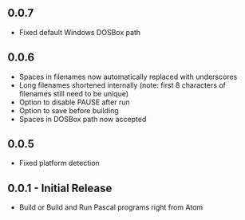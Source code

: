 ## 0.0.7
* Fixed default Windows DOSBox path

## 0.0.6
* Spaces in filenames now automatically replaced with underscores
* Long filenames shortened internally (note: first 8 characters of filenames still need to be unique)
* Option to disable PAUSE after run
* Option to save before building
* Spaces in DOSBox path now accepted

## 0.0.5
* Fixed platform detection

## 0.0.1 - Initial Release
* Build or Build and Run Pascal programs right from Atom
